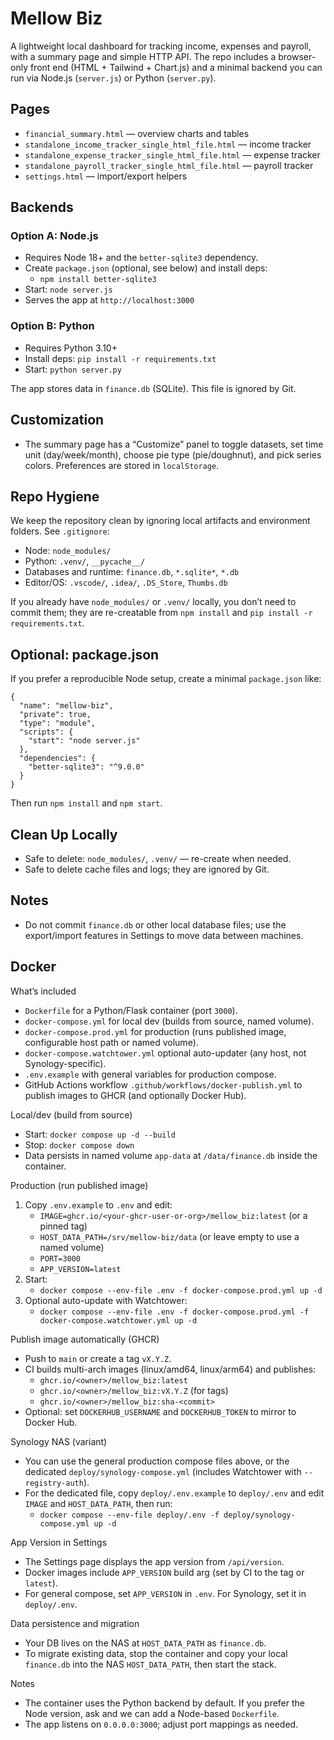 # Mellow Biz

A lightweight local dashboard for tracking income, expenses and payroll, with a summary page and simple HTTP API. The repo includes a browser-only front end (HTML + Tailwind + Chart.js) and a minimal backend you can run via Node.js (`server.js`) or Python (`server.py`).

## Pages
- `financial_summary.html` — overview charts and tables
- `standalone_income_tracker_single_html_file.html` — income tracker
- `standalone_expense_tracker_single_html_file.html` — expense tracker
- `standalone_payroll_tracker_single_html_file.html` — payroll tracker
- `settings.html` — import/export helpers

## Backends

### Option A: Node.js
- Requires Node 18+ and the `better-sqlite3` dependency.
- Create `package.json` (optional, see below) and install deps:
  - `npm install better-sqlite3`
- Start: `node server.js`
- Serves the app at `http://localhost:3000`

### Option B: Python
- Requires Python 3.10+
- Install deps: `pip install -r requirements.txt`
- Start: `python server.py`

The app stores data in `finance.db` (SQLite). This file is ignored by Git.

## Customization
- The summary page has a “Customize” panel to toggle datasets, set time unit (day/week/month), choose pie type (pie/doughnut), and pick series colors. Preferences are stored in `localStorage`.

## Repo Hygiene
We keep the repository clean by ignoring local artifacts and environment folders. See `.gitignore`:
- Node: `node_modules/`
- Python: `.venv/`, `__pycache__/`
- Databases and runtime: `finance.db`, `*.sqlite*`, `*.db`
- Editor/OS: `.vscode/`, `.idea/`, `.DS_Store`, `Thumbs.db`

If you already have `node_modules/` or `.venv/` locally, you don’t need to commit them; they are re-creatable from `npm install` and `pip install -r requirements.txt`.

## Optional: package.json
If you prefer a reproducible Node setup, create a minimal `package.json` like:

```
{
  "name": "mellow-biz",
  "private": true,
  "type": "module",
  "scripts": {
    "start": "node server.js"
  },
  "dependencies": {
    "better-sqlite3": "^9.0.0"
  }
}
```

Then run `npm install` and `npm start`.

## Clean Up Locally
- Safe to delete: `node_modules/`, `.venv/` — re-create when needed.
- Safe to delete cache files and logs; they are ignored by Git.

## Notes
- Do not commit `finance.db` or other local database files; use the export/import features in Settings to move data between machines.

## Docker

What’s included
- `Dockerfile` for a Python/Flask container (port `3000`).
- `docker-compose.yml` for local dev (builds from source, named volume).
- `docker-compose.prod.yml` for production (runs published image, configurable host path or named volume).
- `docker-compose.watchtower.yml` optional auto-updater (any host, not Synology-specific).
- `.env.example` with general variables for production compose.
- GitHub Actions workflow `.github/workflows/docker-publish.yml` to publish images to GHCR (and optionally Docker Hub).

Local/dev (build from source)
- Start: `docker compose up -d --build`
- Stop: `docker compose down`
- Data persists in named volume `app-data` at `/data/finance.db` inside the container.

Production (run published image)
1) Copy `.env.example` to `.env` and edit:
   - `IMAGE=ghcr.io/<your-ghcr-user-or-org>/mellow_biz:latest` (or a pinned tag)
   - `HOST_DATA_PATH=/srv/mellow-biz/data` (or leave empty to use a named volume)
   - `PORT=3000`
   - `APP_VERSION=latest`
2) Start:
   - `docker compose --env-file .env -f docker-compose.prod.yml up -d`
3) Optional auto-update with Watchtower:
   - `docker compose --env-file .env -f docker-compose.prod.yml -f docker-compose.watchtower.yml up -d`

Publish image automatically (GHCR)
- Push to `main` or create a tag `vX.Y.Z`.
- CI builds multi-arch images (linux/amd64, linux/arm64) and publishes:
  - `ghcr.io/<owner>/mellow_biz:latest`
  - `ghcr.io/<owner>/mellow_biz:vX.Y.Z` (for tags)
  - `ghcr.io/<owner>/mellow_biz:sha-<commit>`
- Optional: set `DOCKERHUB_USERNAME` and `DOCKERHUB_TOKEN` to mirror to Docker Hub.

Synology NAS (variant)
- You can use the general production compose files above, or the dedicated `deploy/synology-compose.yml` (includes Watchtower with `--registry-auth`).
- For the dedicated file, copy `deploy/.env.example` to `deploy/.env` and edit `IMAGE` and `HOST_DATA_PATH`, then run:
  - `docker compose --env-file deploy/.env -f deploy/synology-compose.yml up -d`

App Version in Settings
- The Settings page displays the app version from `/api/version`.
- Docker images include `APP_VERSION` build arg (set by CI to the tag or `latest`).
- For general compose, set `APP_VERSION` in `.env`. For Synology, set it in `deploy/.env`.

Data persistence and migration
- Your DB lives on the NAS at `HOST_DATA_PATH` as `finance.db`.
- To migrate existing data, stop the container and copy your local `finance.db` into the NAS `HOST_DATA_PATH`, then start the stack.

Notes
- The container uses the Python backend by default. If you prefer the Node version, ask and we can add a Node-based `Dockerfile`.
- The app listens on `0.0.0.0:3000`; adjust port mappings as needed.

